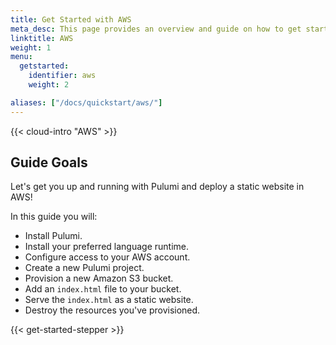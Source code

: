 ```yaml
---
title: Get Started with AWS
meta_desc: This page provides an overview and guide on how to get started with AWS.
linktitle: AWS
weight: 1
menu:
  getstarted:
    identifier: aws
    weight: 2

aliases: ["/docs/quickstart/aws/"]
---
```


{{< cloud-intro "AWS" >}}

## Guide Goals

Let's get you up and running with Pulumi and deploy a static website in AWS!

In this guide you will:

- Install Pulumi.
- Install your preferred language runtime.
- Configure access to your AWS account.
- Create a new Pulumi project.
- Provision a new Amazon S3 bucket.
- Add an `index.html` file to your bucket.
- Serve the `index.html` as a static website.
- Destroy the resources you've provisioned.

{{< get-started-stepper >}}
